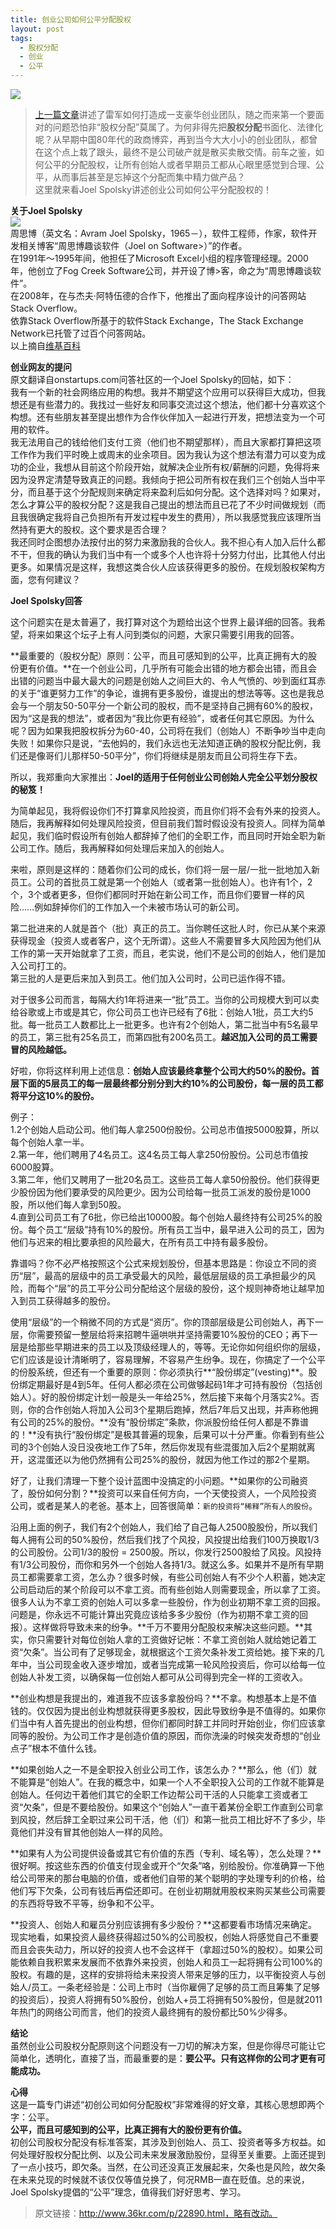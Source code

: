 ```yaml
---
title: 创业公司如何公平分配股权
layout: post
tags:
  - 股权分配 
  - 创业 
  - 公平
---
```


![](/media/images/201401/equity_distribution.jpg)
>  [上一篇文章](/2014/01/07/xiaomi-team.html)讲述了雷军如何打造成一支豪华创业团队，随之而来第一个要面对的问题恐怕非“股权分配”莫属了。为何非得先把**股权分配**书面化、法律化呢？从早期中国80年代的政商博弈，再到当今大大小小的创业团队，都曾在这个点上栽了跟头，最终不是公司破产就是散买卖散交情。前车之鉴，如何公平的分配股权，让所有创始人或者早期员工都从心眼里感觉到合理、公平，从而事后甚至是忘掉这个分配而集中精力做产品？     
>  这里就来看Joel Spolsky讲述创业公司如何公平分配股权的！  




**关于Joel Spolsky**  
![](/media/images/201401/Joel_Spolsky.jpg)  
周思博（英文名：Avram Joel Spolsky，1965－），软件工程师，作家，软件开发相关博客“周思博趣谈软件（Joel on Software>）”的作者。  
在1991年～1995年间，他担任了Microsoft Excel小组的程序管理经理。2000年，他创立了Fog Creek Software公司，并开设了博>客，命之为“周思博趣谈软件”。  
在2008年，在与杰夫·阿特伍德的合作下，他推出了面向程序设计的问答网站Stack Overflow。  
依靠Stack Overflow所基于的软件Stack Exchange，The Stack Exchange Network已托管了过百个问答网站。  
以上摘自[维基百科](http://zh.wikipedia.org/wiki/%E5%91%A8%E6%80%9D%E5%8D%9A)  

**创业网友的提问**  
原文翻译自onstartups.com问答社区的一个Joel Spolsky的回帖，如下：  
我有一个新的社会网络应用的构想。我并不期望这个应用可以获得巨大成功，但我想还是有些潜力的。我找过一些好友和同事交流过这个想法，他们都十分喜欢这个构想。还有些朋友甚至提出想作为合作伙伴加入一起进行开发，把想法变为一个可用的软件。  
我无法用自己的钱给他们支付工资（他们也不期望那样），而且大家都打算把这项工作作为我们平时晚上或周末的业余项目。因为我认为这个想法有潜力可以变为成功的企业，我想从目前这个阶段开始，就解决企业所有权/薪酬的问题，免得将来因为没界定清楚导致真正的问题。我倾向于把公司所有权在我们三个创始人当中平分，而且基于这个分配规则来确定将来盈利后如何分配。这个选择对吗？如果对，怎么才算公平的股权分配？这是我自己提出的想法而且已花了不少时间做规划（而且我很确定我将自己负担所有开发过程中发生的费用），所以我感觉我应该理所当然持有更大的股权。这个要求是否合理？  
我还同时企图想办法按付出的努力来激励我的合伙人。我不担心有人加入后什么都不干，但我的确认为我们当中有一个或多个人也许将十分努力付出，比其他人付出更多。如果情况是这样，我想这类合伙人应该获得更多的股份。在规划股权架构方面，您有何建议？  

**Joel Spolsky回答**

这个问题实在是太普遍了，我打算对这个为题给出这个世界上最详细的回答。我希望，将来如果这个坛子上有人问到类似的问题，大家只需要引用我的回答。  

**最重要的（股权分配）原则：公平，而且可感知到的公平，比真正拥有大的股份更有价值。**在一个创业公司，几乎所有可能会出错的地方都会出错，而且会出错的问题当中最大最大的问题是创始人之间巨大的、令人气愤的、吵到面红耳赤的关于“谁更努力工作”的争论，谁拥有更多股份，谁提出的想法等等。这也是我总会与一个朋友50-50平分一个新公司的股权，而不是坚持自己拥有60%的股权，因为“这是我的想法”，或者因为“我比你更有经验”，或者任何其它原因。为什么呢？因为如果我把股权拆分为60-40，公司将在我们（创始人）不断争吵当中走向失败！如果你只是说，“去他妈的，我们永远也无法知道正确的股权分配比例，我们还是像哥们儿那样50-50平分”，你们将继续是朋友而且公司将生存下去。  

所以，我郑重向大家推出：**Joel的适用于任何创业公司创始人完全公平划分股权的秘笈！**    

为简单起见，我将假设你们不打算拿风险投资，而且你们将不会有外来的投资人。随后，我再解释如何处理风险投资，但目前我们暂时假设没有投资人。同样为简单起见，我们临时假设所有创始人都辞掉了他们的全职工作，而且同时开始全职为新公司工作。随后，我再解释如何处理后来加入的创始人。  

来啦，原则是这样的：随着你们公司的成长，你们将一层一层/一批一批地加入新员工。公司的首批员工就是第一个创始人（或者第一批创始人）。也许有1个，2个，3个或者更多，但你们都同时开始在新公司工作，而且你们要冒一样的风险……例如辞掉你们的工作加入一个未被市场认可的新公司。  

第二批进来的人就是首个（批）真正的员工。当你聘任这批人时，你已从某个来源获得现金（投资人或者客户，这个无所谓）。这些人不需要冒多大风险因为他们从工作的第一天开始就拿了工资，而且，老实说，他们不是公司的创始人，他们是加入公司打工的。  
第三批的人是更后来加入到员工。他们加入公司时，公司已运作得不错。  

对于很多公司而言，每隔大约1年将进来一“批”员工。当你的公司规模大到可以卖给谷歌或上市或是其它，你公司员工也许已经有了6批：创始人1批，员工大约5批。每一批员工人数都比上一批更多。也许有2个创始人，第二批当中有5名最早的员工，第三批有25名员工，而第四批有200名员工。**越迟加入公司的员工需要冒的风险越低。**  

好啦，你将这样利用上述信息：**创始人应该最终拿整个公司大约50%的股份。首层下面的5层员工的每一层最终都分别分到大约10%的公司股份，每一层的员工都将平分这10%的股份。**  

例子：  
1.2个创始人启动公司。他们每人拿2500份股份。公司总市值按5000股算，所以每个创始人拿一半。  
2.第一年，他们聘用了4名员工。这4名员工每人拿250份股份。公司总市值按6000股算。  
3.第二年，他们又聘用了一批20名员工。这些员工每人拿50份股份。他们获得更少股份因为他们要承受的风险更少。因为公司给每一批员工派发的股份是1000股，所以他们每人拿到50股。  
4.直到公司员工有了6批，你已给出10000股。每个创始人最终持有公司25%的股份。每个员工“层级”持有10%的股份。所有员工当中，最早进入公司的员工，因为他们与迟来的相比要承担的风险最大，在所有员工中持有最多股份。  

靠谱吗？你不必严格按照这个公式来规划股份，但基本思路是：你设立不同的资历“层”，最高的层级中的员工承受最大的风险，最低层层级的员工承担最少的风险，而每个“层”的员工平分公司分配给这个层级的股份，这个规则神奇地让越早加入到员工获得越多的股份。  

使用“层级”的一个稍微不同的方式是“资历”。你的顶部层级是公司创始人，再下一层，你需要预留一整层给将来招聘牛逼哄哄并坚持需要10%股份的CEO；再下一层是给那些早期进来的员工以及顶级经理人的，等等。无论你如何组织你的层级，它们应该是设计清晰明了，容易理解，不容易产生纷争。现在，你搞定了一个公平的份股系统，但还有一个重要的原则：你必须执行**“股份绑定”(vesting)**。股份绑定期最好是4到5年。任何人都必须在公司做够起码1年才可持有股份（包括创始人）。好的股份绑定计划一般是头一年给25%，然后接下来每个月落实2%。否则，你的合作创始人将加入公司3个星期后跑掉，然后7年后又出现，并声称他拥有公司的25%的股份。**没有“股份绑定”条款，你派股份给任何人都是不靠谱的！**没有执行“股份绑定”是极其普遍的现象，后果可以十分严重。你看到有些公司的3个创始人没日没夜地工作了5年，然后你发现有些混蛋加入后2个星期就离开，这混蛋还以为他仍然拥有公司25%的股份，就因为他工作过的那2个星期。  

好了，让我们清理一下整个设计蓝图中没搞定的小问题。**如果你的公司融资了，股份如何分割？**投资可以来自任何方向，一个天使投资人，一个风险投资公司，或者是某人的老爸。基本上，回答很简单：`新的投资将“稀释”所有人的股份`。  

沿用上面的例子，我们有2个创始人，我们给了自己每人2500股股份，所以我们每人拥有公司的50%股份，然后我们找了个风投，风投提出给我们100万换取1/3的公司股份。公司1/3的股份 = 2500股。所以，你发行2500股给了风投。风投持有1/3公司股份，而你和另外一个创始人各持1/3。就这么多。如果并不是所有早期员工都需要拿工资，怎么办？很多时候，有些公司创始人有不少个人积蓄，她决定公司启动后的某个阶段可以不拿工资。而有些创始人则需要现金，所以拿了工资。很多人认为不拿工资的创始人可以多拿一些股份，作为创业初期不拿工资的回报。问题是，你永远不可能计算出究竟应该给多多少股份（作为初期不拿工资的回报）。这样做将导致未来的纷争。**千万不要用分配股权来解决这些问题。**其实，你只需要针对每位创始人拿的工资做好记帐：不拿工资创始人就给她记着工资“欠条”。当公司有了足够现金，就根据这个工资欠条补发工资给她。接下来的几年中，当公司现金收入逐步增加，或者当完成第一轮风险投资后，你可以给每一位创始人补发工资，以确保每一位创始人都可从公司得到完全一样的工资收入。  

**创业构想是我提出的，难道我不应该多拿股份吗？**不拿。构想基本上是不值钱的。仅仅因为提出创业构想就获得更多股权，因此导致纷争是不值得的。如果你们当中有人首先提出的创业构想，但你们都同时辞工并同时开始创业，你们应该拿同等的股份。为公司工作才是创造价值的原因，而你洗澡的时候突发奇想的“创业点子”根本不值什么钱。  

**如果创始人之一不是全职投入创业公司工作，该怎么办？**那么，他（们）就不能算是“创始人”。在我的概念中，如果一个人不全职投入公司的工作就不能算是创始人。任何边干着他们其它的全职工作边帮公司干活的人只能拿工资或者工资“欠条”，但是不要给股份。如果这个“创始人”一直干着某份全职工作直到公司拿到风投，然后辞工全职过来公司干活，他（们）和第一批员工相比好不了多少，毕竟他们并没有冒其他创始人一样的风险。  

**如果有人为公司提供设备或其它有价值的东西（专利、域名等），怎么处理？**很好啊。按这些东西的价值支付现金或开个“欠条”咯，别给股份。你准确算一下他给公司带来的那台电脑的价值，或者他们自带的某个聪明的字处理专利的价格，给他们写下欠条，公司有钱后再偿还即可。在创业初期就用股权来购买某些公司需要的东西将导致不平等，纷争和不公平。  

**投资人、创始人和雇员分别应该拥有多少股份？**这都要看市场情况来确定。现实地看，如果投资人最终获得超过50%的公司股权，创始人将感觉自己不重要而且会丧失动力，所以好的投资人也不会这样干（拿超过50%的股权）。如果公司能依赖自我积累来发展而不依靠外来投资，创始人和员工一起将拥有公司100%的股权。有趣的是，这样的安排将给未来投资人带来足够的压力，以平衡投资人与创始人/员工。一条老经验是：公司上市时（当你雇佣了足够的员工而且筹集了足够的投资后），投资人将拥有50%股份，创始人+员工将拥有50%股份，但是就2011年热门的网络公司而言，他们的投资人最终拥有的股份都比50%少得多。  

**结论**  
虽然创业公司股权分配原则这个问题没有一刀切的解决方案，但是你得尽可能让它简单化，透明化，直接了当，而最重要的是：**要公平。只有这样你的公司才更有可能成功。**  

**心得**  
这是一篇专门讲述“初创公司如何分配股权”非常难得的好文章，其核心思想即两个字：公平。  
**公平，而且可感知到的公平，比真正拥有大的股份更有价值。**  
初创公司股权分配没有标准答案，其涉及到创始人、员工、投资者等多方权益。如何处理好股权分配比例、以及公司未来发展激励股份，显得至关重要。上面还提到了一点小技巧，即欠条。当然，在公司还没真正发展起来，欠条也是风险，故欠条在未来兑现的时候就不该仅仅等值兑换了，何况RMB一直在贬值。总的来说，Joel Spolsky提倡的“公平”理念，值得我们好好思考、学习。   

> 原文链接：http://www.36kr.com/p/22890.html，略有改动。
